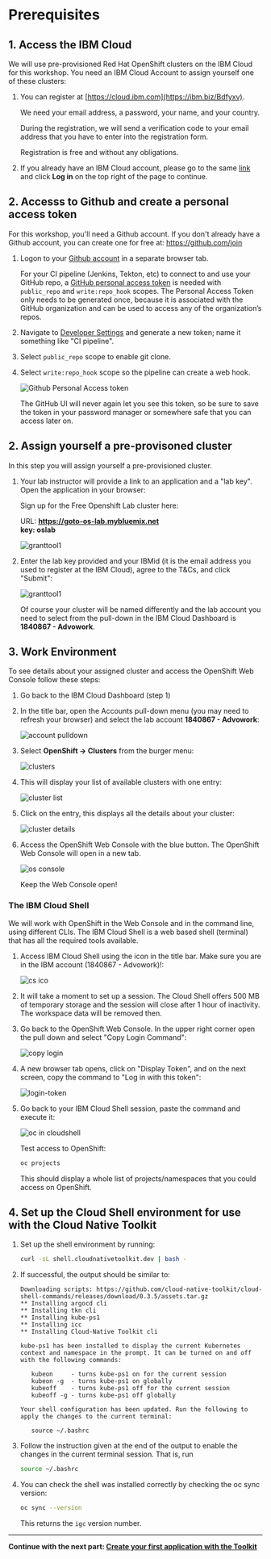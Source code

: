 # Prerequisites

## 1. Access the IBM Cloud

We will use pre-provisioned Red Hat OpenShift clusters on the IBM Cloud for this workshop. You need an IBM Cloud Account to assign yourself one of these clusters:

1. You can register at [https://cloud.ibm.com](https://ibm.biz/Bdfyxv).

    We need your email address, a password, your name, and your country. 
    
    During the registration, we will send a verification code to your email address that you have to enter into the registration form. 
    
    Registration is free and without any obligations.

1. If you already have an IBM Cloud account, please go to the same [link](https://ibm.biz/Bdfyxv) and click **Log in** on the top right of the page to continue.

## 2. Accesss to Github and create a personal access token

For this workshop, you'll need a Github account. If you don't already have a Github account, you can create one for free at: https://github.com/join

1. Logon to your [Github account](https://github.com/login) in a separate browser tab.

      For your CI pipeline (Jenkins, Tekton, etc) to connect to and use your GitHub repo, a [GitHub personal access token](https://help.github.com/en/github/authenticating-to-github/creating-a-personal-access-token-for-the-command-line) is needed with `public_repo` and `write:repo_hook` scopes. The Personal Access Token only needs to be generated once, because it is associated with the GitHub organization and can be used to access any of the organization’s repos.

1. Navigate to [Developer Settings](https://github.com/settings/tokens) and generate a new token; name it something like "CI pipeline".

1. Select `public_repo` scope to enable git clone.

1. Select `write:repo_hook` scope so the pipeline can create a web hook.

   ![Github Personal Access token](images/git-pa-token.png)

   The GitHub UI will never again let you see this token, so be sure to save the token in your password manager or somewhere safe that you can access later on.

## 2. Assign yourself a pre-provisoned cluster

In this step you will assign yourself a pre-provisioned cluster. 

1. Your lab instructor will provide a link to an application and a "lab key". Open the application in your browser:

   Sign up for the Free Openshift Lab cluster here: 
   
   URL: **https://goto-os-lab.mybluemix.net**  
   **key: oslab**

   ![granttool1](images/granttool1.png)
   
2. Enter the lab key provided and your IBMid (it is the email address you used to register at the IBM Cloud), agree to the T&Cs, and click "Submit":
   
   ![granttool1](images/granttool2.png)
   
   Of course your cluster will be named differently and the lab account you need to select from the pull-down in the IBM Cloud Dashboard is **1840867 - Advowork**.
   
## 3. Work Environment

To see details about your assigned cluster and access the OpenShift Web Console follow these steps:

1. Go back to the IBM Cloud Dashboard (step 1)

1. In the title bar, open the Accounts pull-down menu (you may need to refresh your browser) and select the lab account **1840867 - Advowork**:
   
   ![account pulldown](images/dashboard-pulldown.png)  

1. Select __OpenShift -> Clusters__ from the burger menu:
   
   ![clusters](images/dashboard-clusters.png)

1. This will display your list of available clusters with one entry:
   
   ![cluster list](images/display-clusters.png)

1. Click on the entry, this displays all the details about your cluster:
   
   ![cluster details](images/cluster-details.png)

1. Access the OpenShift Web Console with the blue button. The OpenShift Web Console will open in a new tab.
   
   ![os console](images/os-console.png)
   
   Keep the Web Console open!


### The IBM Cloud Shell

We will work with OpenShift in the Web Console and in the command line, using different CLIs. The IBM Cloud Shell is a web based shell (terminal) that has all the required tools available. 

1. Access IBM Cloud Shell using the icon in the title bar. Make sure you are in the IBM account (1840867 - Advowork)!:  
   
   ![cs ico](images/cloudshell-icon.png)

1. It will take a moment to set up a session. The Cloud Shell offers 500 MB of temporary storage and the session will close after 1 hour of inactivity. The workspace data will be removed then.

1. Go back to the OpenShift Web Console. In the upper right corner open the pull down and select "Copy Login Command":
   
   ![copy login](images/copy-login-command.png)

1. A new browser tab opens, click on "Display Token", and on the next screen, copy the command to "Log in with this token":
   
   ![login-token](images/login-token.png)

1. Go back to your IBM Cloud Shell session, paste the command and execute it:
   
   ![oc in cloudshell](images/cloudshell-oc-login.png) 
   
   Test access to OpenShift:
   
   ```bash
   oc projects
   ```
   
   This should display a whole list of projects/namespaces that you could access on OpenShift.  


## 4. Set up the Cloud Shell environment for use with the Cloud Native Toolkit

1. Set up the shell environment by running:

   ```bash
   curl -sL shell.cloudnativetoolkit.dev | bash -
   ```

2. If successful, the output should be similar to:

   ```
   Downloading scripts: https://github.com/cloud-native-toolkit/cloud-shell-commands/releases/download/0.3.5/assets.tar.gz
   ** Installing argocd cli
   ** Installing tkn cli
   ** Installing kube-ps1
   ** Installing icc
   ** Installing Cloud-Native Toolkit cli
   
   kube-ps1 has been installed to display the current Kubernetes context and namespace in the prompt. It can be turned on and off with the following commands:
   
      kubeon     - turns kube-ps1 on for the current session
      kubeon -g  - turns kube-ps1 on globally
      kubeoff    - turns kube-ps1 off for the current session
      kubeoff -g - turns kube-ps1 off globally

   Your shell configuration has been updated. Run the following to apply the changes to the current terminal:

      source ~/.bashrc
   ```

3. Follow the instruction given at the end of the output to enable the changes in the current terminal session. That is, run

   ```bash
   source ~/.bashrc
   ```

4. You can check the shell was installed correctly by checking the oc sync version:

   ```bash
   oc sync --version
   ```

   This returns the `igc` version number.
---

__Continue with the next part: [Create your first application with the Toolkit](2-CreateApplication.md)__
      
